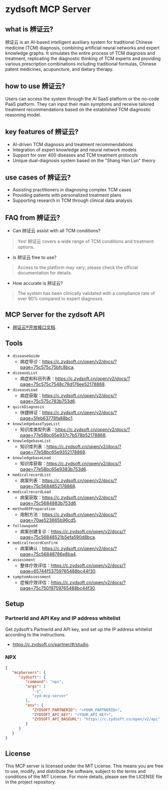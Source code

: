 # zydsoft MCP Server

## what is 辨证云?

辨证云 is an AI-based intelligent auxiliary system for traditional Chinese medicine (TCM) diagnosis, combining artificial neural networks and expert knowledge graphs. It simulates the entire process of TCM diagnosis and treatment, replicating the diagnostic thinking of TCM experts and providing various prescription combinations including traditional formulas, Chinese patent medicines, acupuncture, and dietary therapy.

## how to use 辨证云?

Users can access the system through the AI SaaS platform or the no-code PaaS platform. They can input their main symptoms and receive tailored treatment recommendations based on the established TCM diagnostic reasoning model.

## key features of 辨证云?

- AI-driven TCM diagnosis and treatment recommendations
- Integration of expert knowledge and neural network models
- Support for over 400 diseases and TCM treatment protocols
- Unique dual-diagnosis system based on the "Shang Han Lun" theory

## use cases of 辨证云?

- Assisting practitioners in diagnosing complex TCM cases
- Providing patients with personalized treatment plans
- Supporting research in TCM through clinical data analysis

## FAQ from 辨证云?

- Can 辨证云 assist with all TCM conditions?
> Yes! 辨证云 covers a wide range of TCM conditions and treatment options.

- Is 辨证云 free to use?
> Access to the platform may vary; please check the official documentation for details.

- How accurate is 辨证云?
> The system has been clinically validated with a compliance rate of over 90% compared to expert diagnoses.

## MCP Server for the zydsoft API

- [辨证云®开放接口文档](https://c.zydsoft.cn/open/v2/docs/).

## Tools

- `diseaseGuide`
  - 病症导诊：https://c.zydsoft.cn/open/v2/docs/?page=75c575c75bfc8bca.
- `diseaseList`
  - 病症和科目列表：https://c.zydsoft.cn/open/v2/docs/?page=75c575c7548c79d176ee52178868.
- `diseaseLoad`
  - 病症获取：https://c.zydsoft.cn/open/v2/docs/?page=75c575c783b753d6.
- `quickDiagnosis`
  - 快捷辨证：https://c.zydsoft.cn/open/v2/docs/?page=5feb63778fa88bc1.
- `knowledgebaseTypeList`
  - 知识库类型列表：https://c.zydsoft.cn/open/v2/docs/?page=77e58bc65e937c7b578b52178868.
- `knowledgebaseList`
  - 知识库列表：https://c.zydsoft.cn/open/v2/docs/?page=77e58bc65e9352178868.
- `knowledgebaseLoad`
  - 知识库获取：https://c.zydsoft.cn/open/v2/docs/?page=77e58bc65e9383b753d6.
- `medicalrecordList`
  - 病案列表：https://c.zydsoft.cn/open/v2/docs/?page=75c5684852178868.
- `medicalrecordLoad`
  - 病案获取：https://c.zydsoft.cn/open/v2/docs/?page=75c5684883b753d6.
- `methodOfPreparation`
  - 炮制方法：https://c.zydsoft.cn/open/v2/docs/?page=70ae523665b96cd5.
- `followupadd`
  - 病案创建复诊：https://c.zydsoft.cn/open/v2/docs/?page=75c56848521b5efa590d8bca.
- `medicalrecordConfirm`
  - 病案确认：https://c.zydsoft.cn/open/v2/docs/?page=75c56848786e8ba4.
- `assessment`
  - 整体疗效评估：https://c.zydsoft.cn/open/v2/docs/?page=65744f53759765488bc44f30.
- `symptomAssessment`
  - 症候疗效评估：https://c.zydsoft.cn/open/v2/docs/?page=75c75019759765488bc44f30.

## Setup

### PartnerId and API Key and IP address whitelist

Get zydsoft's PartnerId and API key, and set up the IP address whitelist according to the instructions.
- https://c.zydsoft.cn/partner/#/studio.

### NPX

```json
{
   "mcpServers": {
      "zydsoft": {
         "command": "npx",
         "args": [
            "-y",
            "zyd-mcp-server"
         ],
         "env": {
            "ZYDSOFT_PARTNERID": "<YOUR_PARTNERID>",
            "ZYDSOFT_API_KEY": "<YOUR_API_KEY>",
            "ZYDSOFT_API_BASEURL": "https://c.zydsoft.cn/open/v2/api"
         }
      }
   }
}
```

## License

This MCP server is licensed under the MIT License. This means you are free to
use, modify, and distribute the software, subject to the terms and conditions of
the MIT License. For more details, please see the LICENSE file in the project
repository.
